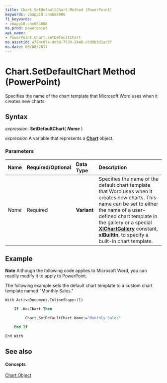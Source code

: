 ```yaml
---
title: Chart.SetDefaultChart Method (PowerPoint)
keywords: vbapp10.chm684006
f1_keywords:
- vbapp10.chm684006
ms.prod: powerpoint
api_name:
- PowerPoint.Chart.SetDefaultChart
ms.assetid: a75ac074-dd5d-7530-2446-cc89b3d1ac5f
ms.date: 06/08/2017
---
```



# Chart.SetDefaultChart Method (PowerPoint)

Specifies the name of the chart template that Microsoft Word uses when it creates new charts.


## Syntax

 _expression_. **SetDefaultChart**( **_Name_** )

 _expression_ A variable that represents a **[Chart](chart-object-powerpoint.md)** object.


### Parameters



|**Name**|**Required/Optional**|**Data Type**|**Description**|
|:-----|:-----|:-----|:-----|
| _Name_|Required|**Variant**|Specifies the name of the default chart template that Word uses when it creates new charts. This name can be set to either the name of a user-defined chart template in the gallery or a special **[XlChartGallery](xlchartgallery-enumeration-powerpoint.md)** constant, **xlBuiltIn**, to specify a built-in chart template.|

## Example




 **Note**  Although the following code applies to Microsoft Word, you can readily modify it to apply to PowerPoint.

The following example sets the default chart template to a custom chart template named "Monthly Sales."




```vb
With ActiveDocument.InlineShapes(1)

    If .HasChart Then

        .Chart.SetDefaultChart Name:="Monthly Sales"

    End If

End With
```


## See also


#### Concepts


[Chart Object](chart-object-powerpoint.md)

